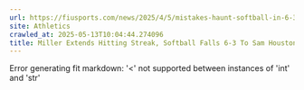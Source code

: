 ```yaml
---
url: https://fiusports.com/news/2025/4/5/mistakes-haunt-softball-in-6-3-loss-to-sam-houston.aspx
site: Athletics
crawled_at: 2025-05-13T10:04:44.274096
title: Miller Extends Hitting Streak, Softball Falls 6-3 To Sam Houston - FIU Athletics
---
```


Error generating fit markdown: '<' not supported between instances of 'int' and 'str'